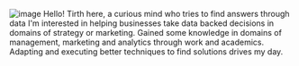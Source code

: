  ![image](https://github.com/tirthgala/introduction/assets/142645449/9ab4f5a3-aeb9-4a9e-aac5-372422709d57)
Hello! Tirth here, a curious mind who tries to find answers through data
I'm interested in helping businesses take data backed decisions in domains of strategy or marketing.
Gained some knowledge in domains of management, marketing and analytics through work and academics. 
Adapting and executing better techniques to find solutions drives my day.
